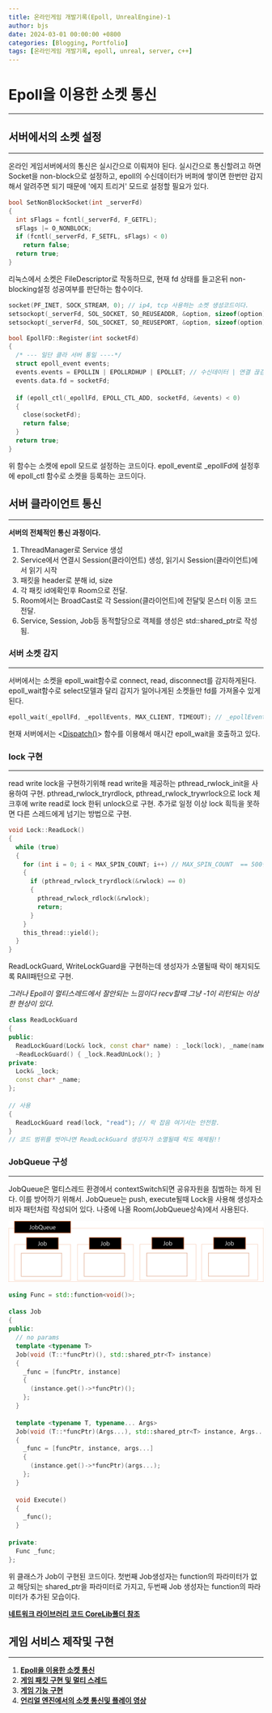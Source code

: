 ```yaml
---
title: 온라인게임 개발기록(Epoll, UnrealEngine)-1
author: bjs
date: 2024-03-01 00:00:00 +0800
categories: [Blogging, Portfolio]
tags: [온라인게임 개발기록, epoll, unreal, server, c++]
---
```


# Epoll을 이용한 소켓 통신
---

## 서버에서의 소켓 설정
---

온라인 게임서버에서의 통신은 실시간으로 이뤄져야 된다. 실시간으로 통신할려고 하면 Socket을 non-block으로 설정하고, epoll의 수신데이터가 버퍼에 쌓이면 한번만 감지 해서 알려주면 되기 때문에 '에지 트리거' 모드로 설정할 필요가 있다.

```cpp
bool SetNonBlockSocket(int _serverFd)
{
  int sFlags = fcntl(_serverFd, F_GETFL);
  sFlags |= O_NONBLOCK;
  if (fcntl(_serverFd, F_SETFL, sFlags) < 0)
    return false;
  return true;
}
```

리눅스에서 소켓은 FileDescriptor로 작동하므로, 현재 fd 상태를 들고온뒤 non-blocking설정 성공여부를 판단하는 함수이다.

```cpp
socket(PF_INET, SOCK_STREAM, 0); // ip4, tcp 사용하는 소켓 생성코드이다.
setsockopt(_serverFd, SOL_SOCKET, SO_REUSEADDR, &option, sizeof(option)) // 프로그램 정상 종료시에도 소켓은 잠시동안 물고 있기때문에 재할당 가능 소켓으로 변경하는 옵션이다(SO_REUSEADDR)
setsockopt(_serverFd, SOL_SOCKET, SO_REUSEPORT, &option, sizeof(option)) // 포트 재할당이 가능하게 하는 옵션이다.(SO_REUSEPORT)
```

```cpp
bool EpollFD::Register(int socketFd)
{
  /* --- 일단 클라 서버 통일 ----*/
  struct epoll_event events;
  events.events = EPOLLIN | EPOLLRDHUP | EPOLLET; // 수신데이터 | 연결 끊김 감지 | 에지 트리거
  events.data.fd = socketFd;

  if (epoll_ctl(_epollFd, EPOLL_CTL_ADD, socketFd, &events) < 0)
  {
    close(socketFd);
    return false;
  }
  return true;
}
```

위 함수는 소켓에 epoll 모드로 설정하는 코드이다. epoll_event로 \_epollFd에 설정후에 epoll_ctl 함수로 소켓을 등록하는 코드이다.

## 서버 클라이언트 통신
---

**서버의 전체적인 통신 과정이다.**

1. ThreadManager로 Service 생성
2. Service에서 연결시 Session(클라이언트) 생성, 읽기시 Session(클라이언트)에서 읽기 시작
3. 패킷을 header로 분해 id, size
4. 각 패킷 id에확인후 Room으로 전달.
5. Room에서는 BroadCast로 각 Session(클라이언트)에 전달및 몬스터 이동 코드 전달.
6. Service, Session, Job등 동적할당으로 객체를 생성은 std::shared_ptr로 작성됨.

### 서버 소켓 감지
---

서버에서는 소켓을 epoll_wait함수로 connect, read, disconnect를 감지하게된다. epoll_wait함수로 select모델과 달리 감지가 일어나게된 소켓들만 fd를 가져올수 있게된다.

```cpp
epoll_wait(_epollFd, _epollEvents, MAX_CLIENT, TIMEOUT); // _epollEvents 2번째 파라미터에 감지된 모든 소켓이 리스트가 담겨진다.
```

현재 서버에서는 <[Dispatch()](https://github.com/qornwh/BSGameServer/blob/6cc18c87e9192adb951f1a2c0836b0ee7ca4180d/CoreLib/Service.cpp#L86)> 함수를 이용해서 매시간 epoll_wait을 호출하고 있다.

### lock 구현
---

read write lock을 구현하기위해 read write을 제공하는 pthread_rwlock_init을 사용하여 구현. pthread_rwlock_tryrdlock, pthread_rwlock_trywrlock으로 lock 체크후에 write read로 lock 한뒤 unlock으로 구현. 추가로 일정 이상 lock 흭득을 못하면 다른 스레드에게 넘기는 방법으로 구현.

```cpp
void Lock::ReadLock()
{
  while (true)
  {
    for (int i = 0; i < MAX_SPIN_COUNT; i++) // MAX_SPIN_COUNT  == 500번 동안 못잡으면 다른 스레드에게 넘긴다
    {
      if (pthread_rwlock_tryrdlock(&rwlock) == 0)
      {
        pthread_rwlock_rdlock(&rwlock);
        return;
      }
    }
    this_thread::yield();
  }
}

```

ReadLockGuard, WriteLockGuard을 구현하는데 생성자가 소멸될때 락이 해지되도록 RAII패턴으로 구현.

_그러나 Epoll이 멀티스레드에서 잘안되는 느낌이다 recv할때 그냥 -1이 리턴되는 이상한 현상이 있다._

```cpp
class ReadLockGuard
{
public:
  ReadLockGuard(Lock& lock, const char* name) : _lock(lock), _name(name) { _lock.ReadLock(); }
  ~ReadLockGuard() { _lock.ReadUnLock(); }
private:
  Lock& _lock;
  const char* _name;
};

// 사용
{
  ReadLockGuard read(lock, "read"); // 락 잡음 여기서는 안전함.
}
// 코드 범위를 벗어나면 ReadLockGuard 생성자가 소멸될때 락도 해제됨!!
```

### JobQueue 구성
---

JobQueue은 멀티스레드 환경에서 contextSwitch되면 공유자원을 침범하는 하게 된다. 이를 방어하기 위해서. JobQueue는 push, execute될때 Lock을 사용해 생성자소비자 패턴처럼 작성되어 있다. 나중에 나올 Room(JobQueue상속)에서 사용된다.

![JobQueue](/assets/img/JobQueue.png)

```cpp
using Func = std::function<void()>;

class Job
{
public:
  // no params
  template <typename T>
  Job(void (T::*funcPtr)(), std::shared_ptr<T> instance)
  {
    _func = [funcPtr, instance]
    {
      (instance.get()->*funcPtr)();
    };
  }

  template <typename T, typename... Args>
  Job(void (T::*funcPtr)(Args...), std::shared_ptr<T> instance, Args... args)
  {
    _func = [funcPtr, instance, args...]
    {
      (instance.get()->*funcPtr)(args...);
    };
  }

  void Execute()
  {
    _func();
  }

private:
  Func _func;
};
```

위 클래스가 Job이 구현된 코드이다. 첫번째 Job생성자는 function의 파라미터가 없고 해당되는 shared_ptr을 파라미터로 가지고, 두번째 Job 생성자는 function의 파라미터가 추가된 모습이다.

[**네트워크 라이브러리 코드 CoreLib폴더 참조**](https://github.com/qornwh/BSGameServer/tree/main/CoreLib)

## 게임 서비스 제작및 구현
---

1. [**Epoll을 이용한 소켓 통신**](</posts/온라인게임-개발기록(Epoll,-UnrealEngine)-1>)
2. [**게임 패킷 구현 및 멀티 스레드**](</posts/온라인게임-개발기록(Epoll,-UnrealEngine)-2>)
3. [**게임 기능 구현**](</posts/온라인게임-개발기록(Epoll,-UnrealEngine)-3>)
4. [**언리얼 엔진에서의 소켓 통신및 플레이 영상**](</posts/온라인게임-개발기록(Epoll,-UnrealEngine)-4>)
